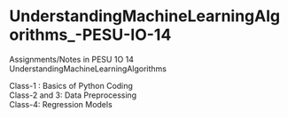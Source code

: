 # UnderstandingMachineLearningAlgorithms_-PESU-IO-14
Assignments/Notes in PESU 1O 14  UnderstandingMachineLearningAlgorithms

Class-1 : Basics of Python Coding        
Class-2 and 3: Data Preprocessing        
Class-4: Regression Models               
